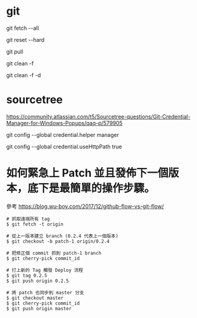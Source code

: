 # git

git fetch --all

git reset --hard

git pull


git clean -f

git clean -f -d



# sourcetree
https://community.atlassian.com/t5/Sourcetree-questions/Git-Credential-Manager-for-Windows-Popups/qaq-p/579905

git config --global credential.helper manager

git config --global credential.useHttpPath true




# 如何緊急上 Patch 並且發佈下一個版本，底下是最簡單的操作步驟。
參考 https://blog.wu-boy.com/2017/12/github-flow-vs-git-flow/

    # 抓取遠端所有 tag
    $ git fetch -t origin

    # 從上一版本建立 branch (0.2.4 代表上一個版本)
    $ git checkout -b patch-1 origin/0.2.4

    # 把修正個 commit 抓到 patch-1 branch
    $ git cherry-pick commit_id

    # 打上新的 Tag 觸發 Deploy 流程
    $ git tag 0.2.5
    $ git push origin 0.2.5

    # 將 patch 也同步到 master 分支
    $ git checkout master
    $ git cherry-pick commit_id
    $ git push origin master

